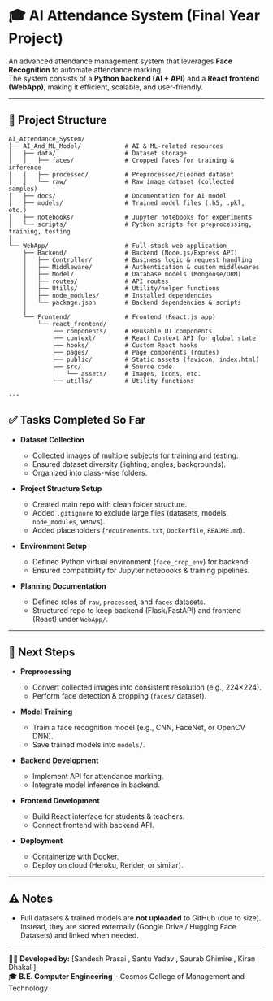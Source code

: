 # 🎓 AI Attendance System (Final Year Project)

An advanced attendance management system that leverages **Face Recognition** to automate attendance marking.  
The system consists of a **Python backend (AI + API)** and a **React frontend (WebApp)**, making it efficient, scalable, and user-friendly.

---

## 📂 Project Structure
```plaintext
AI_Attendance_System/
├── AI_And_ML_Model/            # AI & ML-related resources
│   ├── data/                   # Dataset storage
│   │   ├── faces/              # Cropped faces for training & inference
│   │   ├── processed/          # Preprocessed/cleaned dataset
│   │   └── raw/                # Raw image dataset (collected samples)
│   ├── docs/                   # Documentation for AI model
│   ├── models/                 # Trained model files (.h5, .pkl, etc.)
│   ├── notebooks/              # Jupyter notebooks for experiments
│   └── scripts/                # Python scripts for preprocessing, training, testing
│
└── WebApp/                     # Full-stack web application
    ├── Backend/                # Backend (Node.js/Express API)
    │   ├── Controller/         # Business logic & request handling
    │   ├── Middleware/         # Authentication & custom middlewares
    │   ├── Model/              # Database models (Mongoose/ORM)
    │   ├── routes/             # API routes
    │   ├── Utills/             # Utility/helper functions
    │   ├── node_modules/       # Installed dependencies
    │   └── package.json        # Backend dependencies & scripts
    │
    └── Frontend/               # Frontend (React.js app)
        └── react_frontend/
            ├── components/     # Reusable UI components
            ├── context/        # React Context API for global state
            ├── hooks/          # Custom React hooks
            ├── pages/          # Page components (routes)
            ├── public/         # Static assets (favicon, index.html)
            ├── src/            # Source code
            │   └── assets/     # Images, icons, etc.
            └── utills/         # Utility functions

---
```


## ✅ Tasks Completed So Far

- **Dataset Collection**
  - Collected images of multiple subjects for training and testing.
  - Ensured dataset diversity (lighting, angles, backgrounds).
  - Organized into class-wise folders.

- **Project Structure Setup**
  - Created main repo with clean folder structure.
  - Added `.gitignore` to exclude large files (datasets, models, `node_modules`, venvs).
  - Added placeholders (`requirements.txt`, `Dockerfile`, `README.md`).

- **Environment Setup**
  - Defined Python virtual environment (`face_crop_env`) for backend.
  - Ensured compatibility for Jupyter notebooks & training pipelines.

- **Planning Documentation**
  - Defined roles of `raw`, `processed`, and `faces` datasets.
  - Structured repo to keep backend (Flask/FastAPI) and frontend (React) under `WebApp/`.

---

## 🚀 Next Steps

- **Preprocessing**
  - Convert collected images into consistent resolution (e.g., 224×224).
  - Perform face detection & cropping (`faces/` dataset).

- **Model Training**
  - Train a face recognition model (e.g., CNN, FaceNet, or OpenCV DNN).
  - Save trained models into `models/`.

- **Backend Development**
  - Implement API for attendance marking.
  - Integrate model inference in backend.

- **Frontend Development**
  - Build React interface for students & teachers.
  - Connect frontend with backend API.

- **Deployment**
  - Containerize with Docker.
  - Deploy on cloud (Heroku, Render, or similar).

---

## ⚠️ Notes

- Full datasets & trained models are **not uploaded** to GitHub (due to size).  
  Instead, they are stored externally (Google Drive / Hugging Face Datasets) and linked when needed.  

---

👨‍💻 **Developed by:** [Sandesh Prasai , Santu Yadav , Saurab Ghimire , Kiran Dhakal ]  
🎓 **B.E. Computer Engineering** – Cosmos College of Management and Technology

